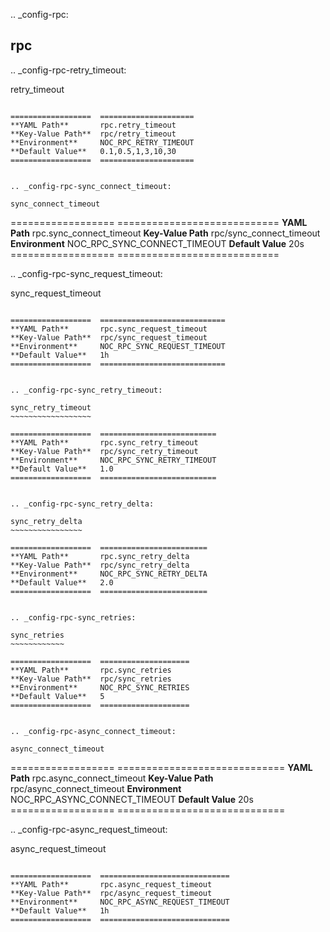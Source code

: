 .. _config-rpc:

rpc
---


.. _config-rpc-retry_timeout:

retry_timeout
~~~~~~~~~~~~~

==================  =====================
**YAML Path**       rpc.retry_timeout
**Key-Value Path**  rpc/retry_timeout
**Environment**     NOC_RPC_RETRY_TIMEOUT
**Default Value**   0.1,0.5,1,3,10,30
==================  =====================


.. _config-rpc-sync_connect_timeout:

sync_connect_timeout
~~~~~~~~~~~~~~~~~~~~

==================  ============================
**YAML Path**       rpc.sync_connect_timeout
**Key-Value Path**  rpc/sync_connect_timeout
**Environment**     NOC_RPC_SYNC_CONNECT_TIMEOUT
**Default Value**   20s
==================  ============================


.. _config-rpc-sync_request_timeout:

sync_request_timeout
~~~~~~~~~~~~~~~~~~~~

==================  ============================
**YAML Path**       rpc.sync_request_timeout
**Key-Value Path**  rpc/sync_request_timeout
**Environment**     NOC_RPC_SYNC_REQUEST_TIMEOUT
**Default Value**   1h
==================  ============================


.. _config-rpc-sync_retry_timeout:

sync_retry_timeout
~~~~~~~~~~~~~~~~~~

==================  ==========================
**YAML Path**       rpc.sync_retry_timeout
**Key-Value Path**  rpc/sync_retry_timeout
**Environment**     NOC_RPC_SYNC_RETRY_TIMEOUT
**Default Value**   1.0
==================  ==========================


.. _config-rpc-sync_retry_delta:

sync_retry_delta
~~~~~~~~~~~~~~~~

==================  ========================
**YAML Path**       rpc.sync_retry_delta
**Key-Value Path**  rpc/sync_retry_delta
**Environment**     NOC_RPC_SYNC_RETRY_DELTA
**Default Value**   2.0
==================  ========================


.. _config-rpc-sync_retries:

sync_retries
~~~~~~~~~~~~

==================  ====================
**YAML Path**       rpc.sync_retries
**Key-Value Path**  rpc/sync_retries
**Environment**     NOC_RPC_SYNC_RETRIES
**Default Value**   5
==================  ====================


.. _config-rpc-async_connect_timeout:

async_connect_timeout
~~~~~~~~~~~~~~~~~~~~~

==================  =============================
**YAML Path**       rpc.async_connect_timeout
**Key-Value Path**  rpc/async_connect_timeout
**Environment**     NOC_RPC_ASYNC_CONNECT_TIMEOUT
**Default Value**   20s
==================  =============================


.. _config-rpc-async_request_timeout:

async_request_timeout
~~~~~~~~~~~~~~~~~~~~~

==================  =============================
**YAML Path**       rpc.async_request_timeout
**Key-Value Path**  rpc/async_request_timeout
**Environment**     NOC_RPC_ASYNC_REQUEST_TIMEOUT
**Default Value**   1h
==================  =============================


